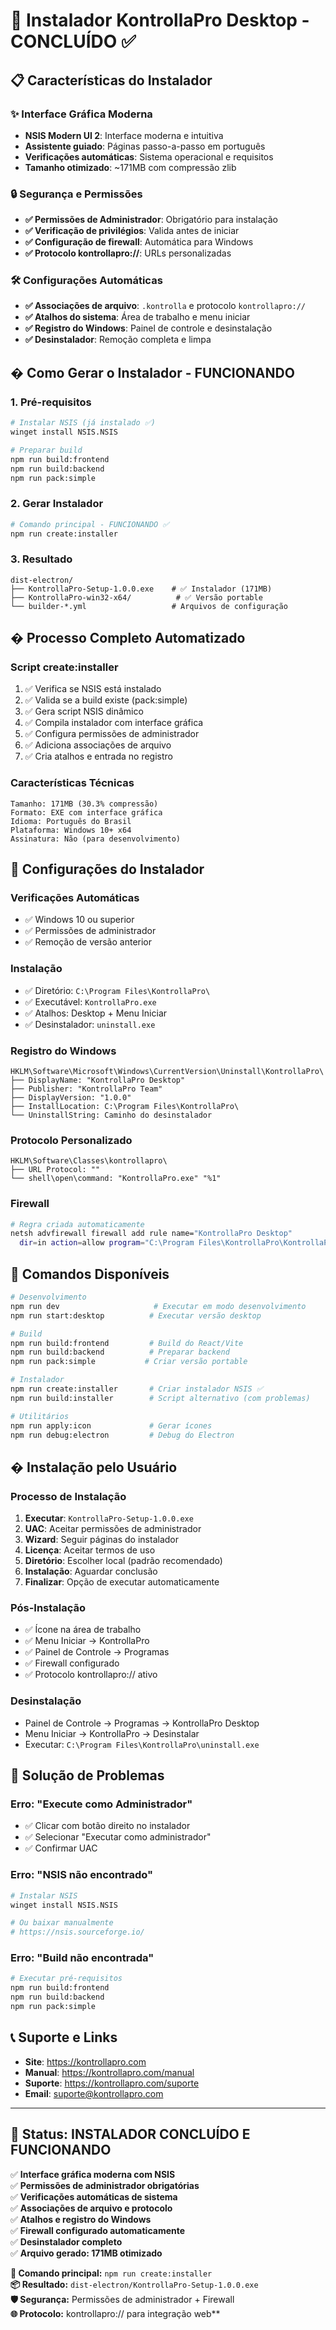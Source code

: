 # 🚀 Instalador KontrollaPro Desktop - CONCLUÍDO ✅

## 📋 Características do Instalador

### ✨ **Interface Gráfica Moderna**
- **NSIS Modern UI 2**: Interface moderna e intuitiva
- **Assistente guiado**: Páginas passo-a-passo em português
- **Verificações automáticas**: Sistema operacional e requisitos
- **Tamanho otimizado**: ~171MB com compressão zlib

### 🔒 **Segurança e Permissões**
- **✅ Permissões de Administrador**: Obrigatório para instalação
- **✅ Verificação de privilégios**: Valida antes de iniciar
- **✅ Configuração de firewall**: Automática para Windows
- **✅ Protocolo kontrollapro://**: URLs personalizadas

### 🛠️ **Configurações Automáticas**
- **✅ Associações de arquivo**: `.kontrolla` e protocolo `kontrollapro://`
- **✅ Atalhos do sistema**: Área de trabalho e menu iniciar
- **✅ Registro do Windows**: Painel de controle e desinstalação
- **✅ Desinstalador**: Remoção completa e limpa

## � **Como Gerar o Instalador - FUNCIONANDO**

### 1. **Pré-requisitos**
```bash
# Instalar NSIS (já instalado ✅)
winget install NSIS.NSIS

# Preparar build
npm run build:frontend
npm run build:backend
npm run pack:simple
```

### 2. **Gerar Instalador**
```bash
# Comando principal - FUNCIONANDO ✅
npm run create:installer
```

### 3. **Resultado**
```
dist-electron/
├── KontrollaPro-Setup-1.0.0.exe    # ✅ Instalador (171MB)
├── KontrollaPro-win32-x64/          # ✅ Versão portable
└── builder-*.yml                   # Arquivos de configuração
```

## � **Processo Completo Automatizado**

### **Script create:installer**
1. ✅ Verifica se NSIS está instalado
2. ✅ Valida se a build existe (pack:simple)
3. ✅ Gera script NSIS dinâmico
4. ✅ Compila instalador com interface gráfica
5. ✅ Configura permissões de administrador
6. ✅ Adiciona associações de arquivo
7. ✅ Cria atalhos e entrada no registro

### **Características Técnicas**
```
Tamanho: 171MB (30.3% compressão)
Formato: EXE com interface gráfica
Idioma: Português do Brasil
Plataforma: Windows 10+ x64
Assinatura: Não (para desenvolvimento)
```

## 🔧 **Configurações do Instalador**

### **Verificações Automáticas**
- ✅ Windows 10 ou superior
- ✅ Permissões de administrador
- ✅ Remoção de versão anterior

### **Instalação**
- ✅ Diretório: `C:\Program Files\KontrollaPro\`
- ✅ Executável: `KontrollaPro.exe`
- ✅ Atalhos: Desktop + Menu Iniciar
- ✅ Desinstalador: `uninstall.exe`

### **Registro do Windows**
```
HKLM\Software\Microsoft\Windows\CurrentVersion\Uninstall\KontrollaPro\
├── DisplayName: "KontrollaPro Desktop"
├── Publisher: "KontrollaPro Team"
├── DisplayVersion: "1.0.0"
├── InstallLocation: C:\Program Files\KontrollaPro\
└── UninstallString: Caminho do desinstalador
```

### **Protocolo Personalizado**
```
HKLM\Software\Classes\kontrollapro\
├── URL Protocol: ""
└── shell\open\command: "KontrollaPro.exe" "%1"
```

### **Firewall**
```bash
# Regra criada automaticamente
netsh advfirewall firewall add rule name="KontrollaPro Desktop" 
  dir=in action=allow program="C:\Program Files\KontrollaPro\KontrollaPro.exe"
```

## 🎯 **Comandos Disponíveis**

```bash
# Desenvolvimento
npm run dev                     # Executar em modo desenvolvimento
npm run start:desktop          # Executar versão desktop

# Build
npm run build:frontend         # Build do React/Vite
npm run build:backend          # Preparar backend
npm run pack:simple           # Criar versão portable

# Instalador
npm run create:installer       # Criar instalador NSIS ✅
npm run build:installer        # Script alternativo (com problemas)

# Utilitários
npm run apply:icon             # Gerar ícones
npm run debug:electron         # Debug do Electron
```

## � **Instalação pelo Usuário**

### **Processo de Instalação**
1. **Executar**: `KontrollaPro-Setup-1.0.0.exe`
2. **UAC**: Aceitar permissões de administrador
3. **Wizard**: Seguir páginas do instalador
4. **Licença**: Aceitar termos de uso
5. **Diretório**: Escolher local (padrão recomendado)
6. **Instalação**: Aguardar conclusão
7. **Finalizar**: Opção de executar automaticamente

### **Pós-Instalação**
- ✅ Ícone na área de trabalho
- ✅ Menu Iniciar → KontrollaPro
- ✅ Painel de Controle → Programas
- ✅ Firewall configurado
- ✅ Protocolo kontrollapro:// ativo

### **Desinstalação**
- Painel de Controle → Programas → KontrollaPro Desktop
- Menu Iniciar → KontrollaPro → Desinstalar
- Executar: `C:\Program Files\KontrollaPro\uninstall.exe`

## 🐛 **Solução de Problemas**

### **Erro: "Execute como Administrador"**
- ✅ Clicar com botão direito no instalador
- ✅ Selecionar "Executar como administrador"
- ✅ Confirmar UAC

### **Erro: "NSIS não encontrado"**
```bash
# Instalar NSIS
winget install NSIS.NSIS

# Ou baixar manualmente
# https://nsis.sourceforge.io/
```

### **Erro: "Build não encontrada"**
```bash
# Executar pré-requisitos
npm run build:frontend
npm run build:backend
npm run pack:simple
```

## 📞 **Suporte e Links**

- **Site**: https://kontrollapro.com
- **Manual**: https://kontrollapro.com/manual
- **Suporte**: https://kontrollapro.com/suporte
- **Email**: suporte@kontrollapro.com

---

## 🎉 **Status: INSTALADOR CONCLUÍDO E FUNCIONANDO**

✅ **Interface gráfica moderna com NSIS**  
✅ **Permissões de administrador obrigatórias**  
✅ **Verificações automáticas de sistema**  
✅ **Associações de arquivo e protocolo**  
✅ **Atalhos e registro do Windows**  
✅ **Firewall configurado automaticamente**  
✅ **Desinstalador completo**  
✅ **Arquivo gerado: 171MB otimizado**  

**🔧 Comando principal:** `npm run create:installer`  
**📦 Resultado:** `dist-electron/KontrollaPro-Setup-1.0.0.exe`  
**🛡️ Segurança:** Permissões de administrador + Firewall  
**🌐 Protocolo:** kontrollapro:// para integração web**